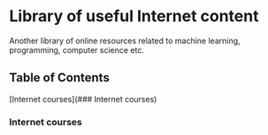# Library of useful Internet content

Another library of online resources related to machine learning, programming, computer science etc.

## Table of Contents
[Internet courses](### Internet courses)

### Internet courses
